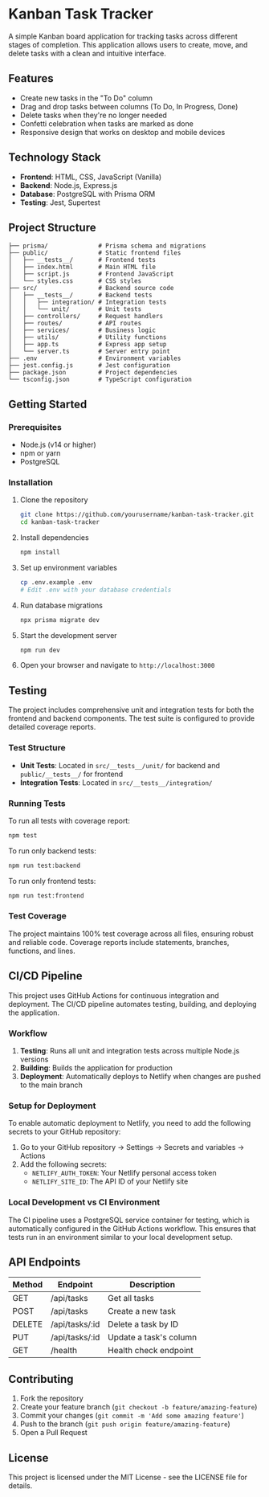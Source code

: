 # Kanban Task Tracker

A simple Kanban board application for tracking tasks across different stages of completion. This application allows users to create, move, and delete tasks with a clean and intuitive interface.

## Features

- Create new tasks in the "To Do" column
- Drag and drop tasks between columns (To Do, In Progress, Done)
- Delete tasks when they're no longer needed
- Confetti celebration when tasks are marked as done
- Responsive design that works on desktop and mobile devices

## Technology Stack

- **Frontend**: HTML, CSS, JavaScript (Vanilla)
- **Backend**: Node.js, Express.js
- **Database**: PostgreSQL with Prisma ORM
- **Testing**: Jest, Supertest

## Project Structure

```
├── prisma/              # Prisma schema and migrations
├── public/              # Static frontend files
│   ├── __tests__/       # Frontend tests
│   ├── index.html       # Main HTML file
│   ├── script.js        # Frontend JavaScript
│   └── styles.css       # CSS styles
├── src/                 # Backend source code
│   ├── __tests__/       # Backend tests
│   │   ├── integration/ # Integration tests
│   │   └── unit/        # Unit tests
│   ├── controllers/     # Request handlers
│   ├── routes/          # API routes
│   ├── services/        # Business logic
│   ├── utils/           # Utility functions
│   ├── app.ts           # Express app setup
│   └── server.ts        # Server entry point
├── .env                 # Environment variables
├── jest.config.js       # Jest configuration
├── package.json         # Project dependencies
└── tsconfig.json        # TypeScript configuration
```

## Getting Started

### Prerequisites

- Node.js (v14 or higher)
- npm or yarn
- PostgreSQL

### Installation

1. Clone the repository
   ```bash
   git clone https://github.com/yourusername/kanban-task-tracker.git
   cd kanban-task-tracker
   ```

2. Install dependencies
   ```bash
   npm install
   ```

3. Set up environment variables
   ```bash
   cp .env.example .env
   # Edit .env with your database credentials
   ```

4. Run database migrations
   ```bash
   npx prisma migrate dev
   ```

5. Start the development server
   ```bash
   npm run dev
   ```

6. Open your browser and navigate to `http://localhost:3000`

## Testing

The project includes comprehensive unit and integration tests for both the frontend and backend components. The test suite is configured to provide detailed coverage reports.

### Test Structure

- **Unit Tests**: Located in `src/__tests__/unit/` for backend and `public/__tests__/` for frontend
- **Integration Tests**: Located in `src/__tests__/integration/`

### Running Tests

To run all tests with coverage report:

```bash
npm test
```

To run only backend tests:

```bash
npm run test:backend
```

To run only frontend tests:

```bash
npm run test:frontend
```

### Test Coverage

The project maintains 100% test coverage across all files, ensuring robust and reliable code. Coverage reports include statements, branches, functions, and lines.

## CI/CD Pipeline

This project uses GitHub Actions for continuous integration and deployment. The CI/CD pipeline automates testing, building, and deploying the application.

### Workflow

1. **Testing**: Runs all unit and integration tests across multiple Node.js versions
2. **Building**: Builds the application for production
3. **Deployment**: Automatically deploys to Netlify when changes are pushed to the main branch

### Setup for Deployment

To enable automatic deployment to Netlify, you need to add the following secrets to your GitHub repository:

1. Go to your GitHub repository → Settings → Secrets and variables → Actions
2. Add the following secrets:
   - `NETLIFY_AUTH_TOKEN`: Your Netlify personal access token
   - `NETLIFY_SITE_ID`: The API ID of your Netlify site

### Local Development vs CI Environment

The CI pipeline uses a PostgreSQL service container for testing, which is automatically configured in the GitHub Actions workflow. This ensures that tests run in an environment similar to your local development setup.

## API Endpoints

| Method | Endpoint           | Description                       |
|--------|-------------------|-----------------------------------|
| GET    | /api/tasks        | Get all tasks                     |
| POST   | /api/tasks        | Create a new task                 |
| DELETE | /api/tasks/:id    | Delete a task by ID               |
| PUT    | /api/tasks/:id    | Update a task's column            |
| GET    | /health           | Health check endpoint             |

## Contributing

1. Fork the repository
2. Create your feature branch (`git checkout -b feature/amazing-feature`)
3. Commit your changes (`git commit -m 'Add some amazing feature'`)
4. Push to the branch (`git push origin feature/amazing-feature`)
5. Open a Pull Request

## License

This project is licensed under the MIT License - see the LICENSE file for details.
